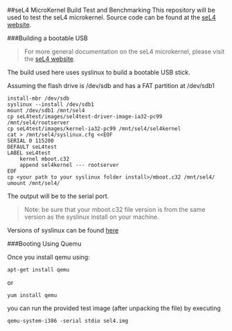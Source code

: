 ##seL4 MicroKernel Build Test and Benchmarking
This repository will be used to test the seL4 microkernel. Source code can be found at the [seL4 website](seL4Home).

[seL4Home]: http://sel4.systems 

###Building a bootable USB
>For more general documentation on the seL4 microkernel, please visit the [seL4 website](seL4Home).    

The build used here uses syslinux to build a bootable USB stick. 

Assuming the flash drive is /dev/sdb and has a FAT partition at /dev/sdb1

```
install-mbr /dev/sdb   
syslinux --install /dev/sdb1   
mount /dev/sdb1 /mnt/sel4  
cp seL4test/images/sel4test-driver-image-ia32-pc99 /mnt/sel4/rootserver  
cp seL4test/images/kernel-ia32-pc99 /mnt/sel4/sel4kernel  
cat > /mnt/sel4/syslinux.cfg <<EOF  
SERIAL 0 115200  
DEFAULT seL4test  
LABEL seL4test  
	kernel mboot.c32  
    append sel4kernel --- rootserver  
EOF  
cp <your path to your syslinux folder install>/mboot.c32 /mnt/sel4/  
umount /mnt/sel4/  
```

The output will be to the serial port. 

>Note: be sure that your mboot.c32 file version is from the same version as the syslinux install on your machine.

Versions of syslinux can be found [here](syslinuxlibraries) 

[syslinuxlibraries]: https://www.kernel.org/pub/linux/utils/boot/syslinux/

###Booting Using Quemu

Once you install qemu using:
```
apt-get install qemu
```
or 
```
yum install qemu
```
you can run the provided test image (after unpacking the file) by executing
```
qemu-system-i386 -serial stdio sel4.img
```